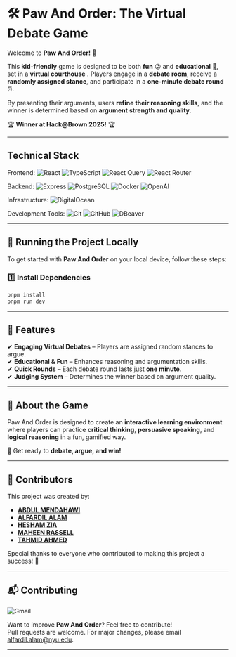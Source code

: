 # 🛠 Paw And Order: The Virtual Debate Game

Welcome to **Paw And Order!** 🎉

This **kid-friendly** game is designed to be both **fun** 😜 and **educational** 🏫, set in a **virtual courthouse** . Players engage in a **debate room**, receive a **randomly assigned stance**, and participate in a **one-minute debate round** ⏰.

By presenting their arguments, users **refine their reasoning skills**, and the winner is determined based on **argument strength and quality**.

🏆 **Winner at Hack@Brown 2025!** 🏆

---

## Technical Stack

Frontend:
![React](https://img.shields.io/badge/React-61DAFB?style=for-the-badge&logo=react&logoColor=black)
![TypeScript](https://img.shields.io/badge/TypeScript-3178C6?style=for-the-badge&logo=typescript&logoColor=white)
![React Query](https://img.shields.io/badge/React_Query-FF4154?style=for-the-badge&logo=reactquery&logoColor=white)
![React Router](https://img.shields.io/badge/React_Router-CA4245?style=for-the-badge&logo=reactrouter&logoColor=white)

Backend:
![Express](https://img.shields.io/badge/Express.js-404D59?style=for-the-badge)
![PostgreSQL](https://img.shields.io/badge/PostgreSQL-316192?style=for-the-badge&logo=postgresql&logoColor=white)
![Docker](https://img.shields.io/badge/Docker-2496ED?style=for-the-badge&logo=docker&logoColor=white)
![OpenAI](https://img.shields.io/badge/ChatGPT-74aa9c?style=for-the-badge&logo=openai&logoColor=white)

Infrastructure:
![DigitalOcean](https://img.shields.io/badge/DigitalOcean-0080FF?style=for-the-badge&logo=digitalocean&logoColor=white)

Development Tools:
![Git](https://img.shields.io/badge/Git-F05032?style=for-the-badge&logo=git&logoColor=white)
![GitHub](https://img.shields.io/badge/GitHub-181717?style=for-the-badge&logo=github&logoColor=white)
![DBeaver](https://img.shields.io/badge/dbeaver-382923?style=for-the-badge&logo=dbeaver&logoColor=white)

---

## 🚀 Running the Project Locally

To get started with **Paw And Order** on your local device, follow these steps:

### 1️⃣ Install Dependencies

```sh
pnpm install
pnpm run dev
```

---

## 📌 Features

✔ **Engaging Virtual Debates** – Players are assigned random stances to argue.  
✔ **Educational & Fun** – Enhances reasoning and argumentation skills.  
✔ **Quick Rounds** – Each debate round lasts just **one minute**.  
✔ **Judging System** – Determines the winner based on argument quality.

---

## 🎯 About the Game

Paw And Order is designed to create an **interactive learning environment** where players can practice **critical thinking**, **persuasive speaking**, and **logical reasoning** in a fun, gamified way.

🚀 Get ready to **debate, argue, and win!**

---

## 👥 Contributors

This project was created by:

- [**ABDUL MENDAHAWI**](https://github.com/amendahawi)
- [**ALFARDIL ALAM**](https://github.com/alfardil)
- [**HESHAM ZIA**](https://github.com/CptnHZ)
- [**MAHEEN RASSELL**](https://github.com/mrassell)
- [**TAHMID AHMED**](https://github.com/tahminator)

Special thanks to everyone who contributed to making this project a success! 🎉

---

## 📬 Contributing

![Gmail](https://img.shields.io/badge/Gmail-D14836?style=for-the-badge&logo=gmail&logoColor=white)

Want to improve **Paw And Order**? Feel free to contribute!  
Pull requests are welcome. For major changes, please email [alfardil.alam@nyu.edu](mailto:alfardil.alam@nyu.edu).

---
